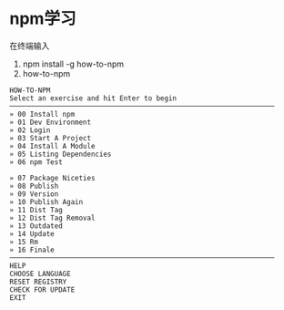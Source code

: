 # npm学习
  在终端输入
  1. npm install -g how-to-npm
  2. how-to-npm

    HOW-TO-NPM
    Select an exercise and hit Enter to begin
    ─────────────────────────────────────────────────────────────────
    » 00 Install npm
    » 01 Dev Environment
    » 02 Login
    » 03 Start A Project
    » 04 Install A Module
    » 05 Listing Dependencies
    » 06 npm Test

    » 07 Package Niceties
    » 08 Publish
    » 09 Version
    » 10 Publish Again
    » 11 Dist Tag
    » 12 Dist Tag Removal
    » 13 Outdated
    » 14 Update
    » 15 Rm
    » 16 Finale
    ─────────────────────────────────────────────────────────────────
    HELP
    CHOOSE LANGUAGE
    RESET REGISTRY
    CHECK FOR UPDATE
    EXIT
